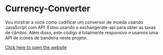 # Currency-Converter
Vou mostrar a você como codificar um conversor de moeda usando JavaScript com API. Estou usando o exchangerate-api para obter as taxas de câmbio. Além disso, este código é totalmente responsivo e usamos uma API de ícones de bandeira neste projeto.

<a href=" https://luiizmiranda.github.io/Currency-Converter/">Click here to open the website</a>